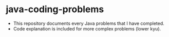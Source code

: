 # java-coding-problems
- This repository documents every Java problems that I have completed.
- Code explanation is included for more complex problems (lower kyu).

